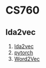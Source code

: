 # CS760
## lda2vec
1. [lda2vec](https://github.com/cemoody/lda2vec)  
2. [pytorch](https://github.com/ShusenTang/Dive-into-DL-PyTorch)  
3. [Word2Vec](https://www.zybuluo.com/Dounm/note/591752)  
